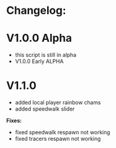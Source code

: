 # Changelog:
# V1.0.0 Alpha
- this script is still in alpha
- V1.0.0 Early ALPHA

# V1.1.0
- added local player rainbow chams
- added speedwalk slider

**Fixes:**

- fixed speedwalk respawn not working
- fixed tracers respawn not working
